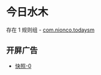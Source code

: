 # 今日水木

存在 1 规则组 - [com.nionco.todaysm](/src/apps/com.nionco.todaysm.ts)

## 开屏广告

- [快照-0](https://i.gkd.li/import/13587459)
